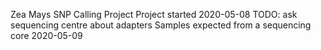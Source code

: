 Zea Mays SNP Calling Project
Project started 2020-05-08
TODO: ask sequencing centre about adapters
Samples expected from a sequencing core 2020-05-09
